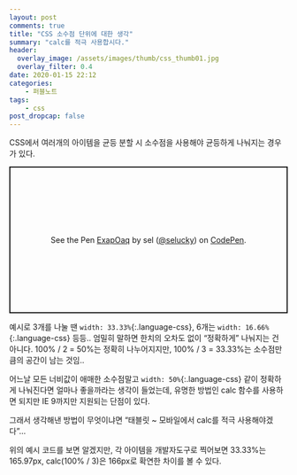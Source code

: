 ```yaml
---
layout: post
comments: true
title: "CSS 소수점 단위에 대한 생각"
summary: "calc를 적극 사용합시다."
header:
  overlay_image: /assets/images/thumb/css_thumb01.jpg
  overlay_filter: 0.4
date: 2020-01-15 22:12
categories:
    - 퍼블노트
tags:
    - css
post_dropcap: false
---
```


CSS에서 여러개의 아이템을 균등 분할 시 소수점을 사용해야 균등하게 나눠지는 경우가 있다.  

<p class="codepen" data-height="265" data-theme-id="default" data-default-tab="css,result" data-user="selucky" data-slug-hash="ExapOaq" style="height: 265px; box-sizing: border-box; display: flex; align-items: center; justify-content: center; border: 2px solid; margin: 1em 0; padding: 1em;" data-pen-title="ExapOaq">
  <span>See the Pen <a href="https://codepen.io/selucky/pen/ExapOaq">
  ExapOaq</a> by sel (<a href="https://codepen.io/selucky">@selucky</a>)
  on <a href="https://codepen.io">CodePen</a>.</span>
</p>
<script async src="https://static.codepen.io/assets/embed/ei.js"></script>

예시로 3개를 나눌 땐 ```width: 33.33%```{:.language-css}, 6개는 ```width: 16.66%```{:.language-css} 등등.. 엄밀히 말하면 한치의 오차도 없이 &ldquo;정확하게&rdquo; 나눠지는 건 아니다. 100% / 2 = 50%는 정확히 나누어지지만, 100% / 3 = 33.33%는 소수점만큼의 공간이 남는 것임..

어느날 모든 너비값이 애매한 소수점말고 ```width: 50%```{:.language-css} 같이 정확하게 나눠진다면 얼마나 좋을까라는 생각이 들었는데, 유명한 방법인 calc 함수를 사용하면 되지만 IE 9까지만 지원되는 단점이 있다.

그래서 생각해낸 방법이 무엇이냐면 &ldquo;태블릿 ~ 모바일에서 calc를 적극 사용해야겠다&rdquo;...

위의 예시 코드를 보면 알겠지만, 각 아이템을 개발자도구로 찍어보면 33.33%는 165.97px, calc(100% / 3)은 166px로 확연한 차이를 볼 수 있다.